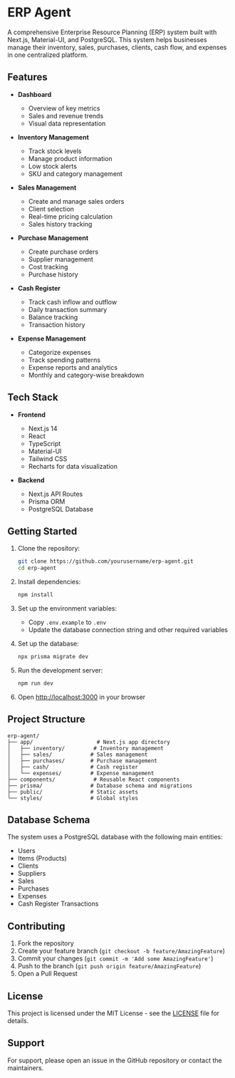 # ERP Agent

A comprehensive Enterprise Resource Planning (ERP) system built with Next.js, Material-UI, and PostgreSQL. This system helps businesses manage their inventory, sales, purchases, clients, cash flow, and expenses in one centralized platform.

## Features

- **Dashboard**
  - Overview of key metrics
  - Sales and revenue trends
  - Visual data representation

- **Inventory Management**
  - Track stock levels
  - Manage product information
  - Low stock alerts
  - SKU and category management

- **Sales Management**
  - Create and manage sales orders
  - Client selection
  - Real-time pricing calculation
  - Sales history tracking

- **Purchase Management**
  - Create purchase orders
  - Supplier management
  - Cost tracking
  - Purchase history

- **Cash Register**
  - Track cash inflow and outflow
  - Daily transaction summary
  - Balance tracking
  - Transaction history

- **Expense Management**
  - Categorize expenses
  - Track spending patterns
  - Expense reports and analytics
  - Monthly and category-wise breakdown

## Tech Stack

- **Frontend**
  - Next.js 14
  - React
  - TypeScript
  - Material-UI
  - Tailwind CSS
  - Recharts for data visualization

- **Backend**
  - Next.js API Routes
  - Prisma ORM
  - PostgreSQL Database

## Getting Started

1. Clone the repository:
   ```bash
   git clone https://github.com/yourusername/erp-agent.git
   cd erp-agent
   ```

2. Install dependencies:
   ```bash
   npm install
   ```

3. Set up the environment variables:
   - Copy `.env.example` to `.env`
   - Update the database connection string and other required variables

4. Set up the database:
   ```bash
   npx prisma migrate dev
   ```

5. Run the development server:
   ```bash
   npm run dev
   ```

6. Open [http://localhost:3000](http://localhost:3000) in your browser

## Project Structure

```
erp-agent/
├── app/                    # Next.js app directory
│   ├── inventory/         # Inventory management
│   ├── sales/            # Sales management
│   ├── purchases/        # Purchase management
│   ├── cash/             # Cash register
│   └── expenses/         # Expense management
├── components/            # Reusable React components
├── prisma/               # Database schema and migrations
├── public/               # Static assets
└── styles/               # Global styles
```

## Database Schema

The system uses a PostgreSQL database with the following main entities:
- Users
- Items (Products)
- Clients
- Suppliers
- Sales
- Purchases
- Expenses
- Cash Register Transactions

## Contributing

1. Fork the repository
2. Create your feature branch (`git checkout -b feature/AmazingFeature`)
3. Commit your changes (`git commit -m 'Add some AmazingFeature'`)
4. Push to the branch (`git push origin feature/AmazingFeature`)
5. Open a Pull Request

## License

This project is licensed under the MIT License - see the [LICENSE](LICENSE) file for details.

## Support

For support, please open an issue in the GitHub repository or contact the maintainers.
